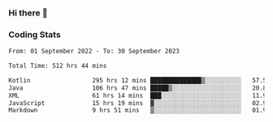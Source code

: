 ### Hi there 👋

<!--
**Girrafeec/girrafeec** is a ✨ _special_ ✨ repository because its `README.md` (this file) appears on your GitHub profile.

Here are some ideas to get you started:

- 🔭 I’m currently working on ...
- 🌱 I’m currently learning ...
- 👯 I’m looking to collaborate on ...
- 🤔 I’m looking for help with ...
- 💬 Ask me about ...
- 📫 How to reach me: ...
- 😄 Pronouns: ...
- ⚡ Fun fact: ...
-->

### Coding Stats
<!--START_SECTION:waka-->

```txt
From: 01 September 2022 - To: 30 September 2023

Total Time: 512 hrs 44 mins

Kotlin                 295 hrs 12 mins ██████████████▒░░░░░░░░░░   57.57 %
Java                   106 hrs 47 mins █████▒░░░░░░░░░░░░░░░░░░░   20.83 %
XML                    61 hrs 14 mins  ███░░░░░░░░░░░░░░░░░░░░░░   11.94 %
JavaScript             15 hrs 19 mins  ▓░░░░░░░░░░░░░░░░░░░░░░░░   02.99 %
Markdown               9 hrs 51 mins   ▒░░░░░░░░░░░░░░░░░░░░░░░░   01.92 %
```

<!--END_SECTION:waka-->
